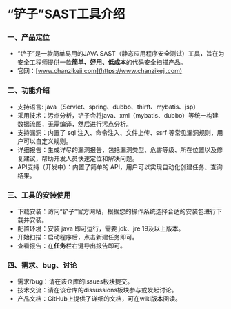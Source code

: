 # “铲子”SAST工具介绍

### 一、产品定位

* “铲子”是一款简单易用的JAVA SAST（静态应用程序安全测试）工具，旨在为安全工程师提供一款**简单、好用、低成本**的代码安全扫描产品。
* 官网：[www.chanzikeji.com](https://www.chanzikeji.com)

### 二、功能介绍

* 支持语言: java（Servlet、spring、dubbo、thirft、mybatis、jsp）
* 采用技术：污点分析，铲子会将java、xml（mybatis、dubbo）等统一构建数据流图，无需编译，然后进行污点分析。
* 支持漏洞：内置了 sql 注入、命令注入、文件上传、ssrf 等常见漏洞规则，用户可以自定义规则。
* 详细报告：生成详尽的漏洞报告，包括漏洞类型、危害等级、所在位置以及修复建议，帮助开发人员快速定位和解决问题。
* API支持（开发中）：内置了简单的 API，用户可以实现自动化创建任务、查询结果。

### 三、工具的安装使用

* 下载安装：访问“铲子”官方网站，根据您的操作系统选择合适的安装包进行下载并安装。
* 配置环境：安装 java 即可运行，需要 jdk、jre 19及以上版本。
* 开始扫描：启动程序后，点击新建任务即可。
* 查看报告：在**任务**栏右键导出报告即可。

### 四、需求、bug、讨论

* 需求/bug：请在该仓库的issues板块提交。
* 技术交流：请在该仓库的dissussions板块参与或发起讨论。
* 产品文档：GitHub上提供了详细的文档，可在wiki版本阅读。
